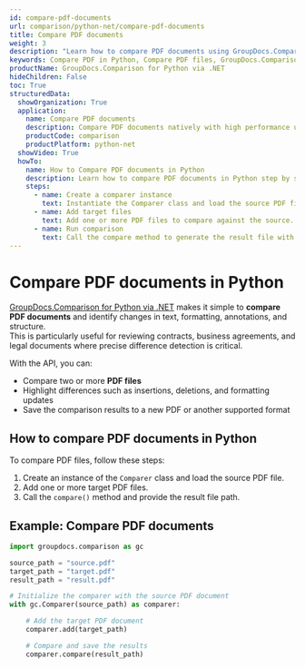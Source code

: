 ```yaml
---
id: compare-pdf-documents
url: comparison/python-net/compare-pdf-documents
title: Compare PDF documents
weight: 3
description: "Learn how to compare PDF documents using GroupDocs.Comparison for Python via .NET. Detect and highlight text and formatting differences between PDF files with Python code."
keywords: Compare PDF in Python, Compare PDF files, GroupDocs.Comparison for Python via .NET, Compare PDF documents, Document comparison
productName: GroupDocs.Comparison for Python via .NET
hideChildren: False
toc: True
structuredData:
  showOrganization: True
  application:
    name: Compare PDF documents
    description: Compare PDF documents natively with high performance using Python language and GroupDocs.Comparison for Python via .NET
    productCode: comparison
    productPlatform: python-net
  showVideo: True
  howTo:
    name: How to Compare PDF documents in Python
    description: Learn how to compare PDF documents in Python step by step
    steps:
      - name: Create a comparer instance
        text: Instantiate the Comparer class and load the source PDF file.
      - name: Add target files
        text: Add one or more PDF files to compare against the source.
      - name: Run comparison
        text: Call the compare method to generate the result file with highlighted changes.
---
```


# Compare PDF documents in Python

[GroupDocs.Comparison for Python via .NET](https://products.groupdocs.com/comparison/python-net) makes it simple to **compare PDF documents** and identify changes in text, formatting, annotations, and structure.  
This is particularly useful for reviewing contracts, business agreements, and legal documents where precise difference detection is critical.

With the API, you can:

- Compare two or more **PDF files**  
- Highlight differences such as insertions, deletions, and formatting updates  
- Save the comparison results to a new PDF or another supported format  

## How to compare PDF documents in Python

To compare PDF files, follow these steps:

1. Create an instance of the `Comparer` class and load the source PDF file.  
2. Add one or more target PDF files.  
3. Call the `compare()` method and provide the result file path.  

## Example: Compare PDF documents

```python
import groupdocs.comparison as gc

source_path = "source.pdf"
target_path = "target.pdf"
result_path = "result.pdf"

# Initialize the comparer with the source PDF document
with gc.Comparer(source_path) as comparer:

    # Add the target PDF document
    comparer.add(target_path)

    # Compare and save the results
    comparer.compare(result_path)
```